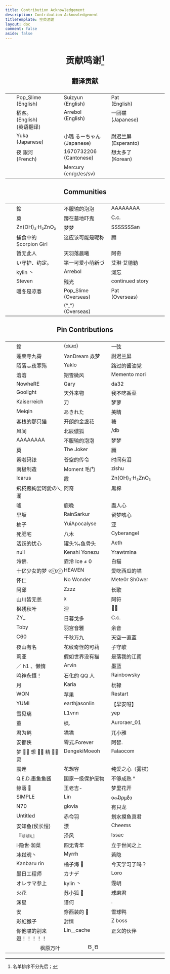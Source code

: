 ```yaml
---
title: Contribution Acknowledgement
description: Contribution Acknowledgement
titleTemplate: 空荧酒馆
layout: doc
comment: false
aside: false
---
```


# 贡献鸣谢[^1]

## 翻译贡献

| Name                                         |
| -------------------------------------------- |
| Pop_Slime <br /> (English)             |
| Suizyun <br /> (English)               |
| Pat <br /> (English)                   |
| 栖客。<br /> (English)<br /> (英语翻译) |
| Arrebol <br /> (English)               |
| 一团猫 <br /> (Japanese)                  |
| Yuka <br /> (Japanese)                 |
| 小璐 るーちゃん <br /> (Japanese)             |
| 尉迟兰屏 <br /> (Esperanto)                |
| 夜 銀河 <br /> (French)                   |
| 1670732206 <br /> (Cantonese)          |
| 想太多了 <br /> (Korean)                   |
| Mercury <br /> (en/gr/es/sv)           |

## Communities

| Name                                     |
| ---------------------------------------- |
| 鈴                                        |
| 不服输的泡泡                                   |
| AAAAAAAA                                 |
| 莫                                        |
| 蹲在墓地吓鬼                                   |
| C.c.                                     |
| Zn(OH)₂·H₂ZnO₂                           |
| 梦梦                                       |
| SSSSSSSan                                |
| 捕食中的 Scorpion Girl                       |
| 这应该可能是昵称                                 |
| 願                                        |
| 暂无此人                                     |
| 天羽落晨曦                                    |
| 阿奇                                       |
| い守护、约定。                                  |
| 第一可爱小萌新づ                                 |
| 艾琳·艾德勒                                   |
| kylin 丶                                  |
| Arrebol                                  |
| 洳忘                                       |
| Steven                                   |
| 残光                                       |
| continued story                          |
| 暖冬是凉春                                    |
| Pop_Slime <br /> (Overseas)        |
| Pat <br /> (Overseas)              |
| \(\^\_\^\) <br /> (Overseas) |

## Pin Contributions

| Name             |
| ---------------- |
| 鈴                |
| (ಡωಡ)            |
| 一弦               |
| 蓬莱寺九霄            |
| YanDream 焱梦      |
| 尉迟兰屏             |
| 陌落灬夜寒殇           |
| Yaklo            |
| 路过的酱油党           |
| 溶溶               |
| 朔雪微风             |
| Memento mori     |
| NowheRE          |
| Gary             |
| da32             |
| Goolight         |
| 天外来物             |
| 我不吃香菜            |
| Kaiserreich      |
| 刀                |
| 梦萝               |
| Meiqin           |
| あきれた             |
| 美晴               |
| 客栈的那只猫           |
| 开朗的金盏花           |
| 糖                |
| 风间               |
| 北辰傲狐             |
| /db              |
| AAAAAAAA         |
| 不服输的泡泡           |
| 梦梦               |
| 莫                |
| The Joker        |
| 願                |
| 氪啦码铱             |
| 苍空的传令            |
| 时间有泪             |
| 南极制造             |
| Moment 毛门        |
| zishu            |
| Icarus           |
| 霞                |
| Zn(OH)₂·H₂ZnO₂   |
| 飛椛瘢絢婯珂愛の乀灡       |
| 阿奇               |
| 黑棉               |
| 嘘                |
| 鹿晚               |
| 盡人心              |
| 早坂               |
| RainSarkur       |
| 留梦嗜心             |
| 柚子               |
| YuiApocalyse     |
| 亚                |
| 死肥宅              |
| 八木               |
| Cyberangel       |
| 活跃的忧心            |
| 罐头‰鱼骨头           |
| Aeth             |
| null             |
| Kenshi Yonezu    |
| Yrawtmina        |
| 泠佛.              |
| 霏泠 Ice ≠ 0       |
| 白猫               |
| 十亿少女的梦 ୧⍤⃝୧⍤⃝    |
| HEAVEN           |
| 爱吃西瓜的喵           |
| 怀仁               |
| No Wonder        |
| Mete0r Sh0wer    |
| 阿邱               |
| Zzzz             |
| 长歌               |
| 山川皆无恙            |
| x                |
| 阿符               |
| 枫残秋叶             |
| 涅                |
| 🖐🏻               |
| ZY\_           |
| 日暮戈多             |
| C.c.             |
| Toby             |
| 羽宫音雅             |
| 余音               |
| C60              |
| 千秋万九             |
| 天空一直蓝            |
| 夜山有名             |
| 花纹奇怪的可莉          |
| 子守歌              |
| 莉亚               |
| 假如世界没有猫          |
| 是落我的江南           |
| ／ h1 、懒惰         |
| Arvin            |
| 墨蓝               |
| 鸣神永恒！            |
| 石化的 QQ 人         |
| Rainbowsky       |
| 月                |
| Karia            |
| 杬禄               |
| WON              |
| 苹果               |
| Restart          |
| YUMI             |
| earthjasonlin    |
| 【早安呀】            |
| 雪见璃              |
| L1vnn            |
| yep              |
| 董                |
| 枫.               |
| Auroraer_01      |
| 君为鹤              |
| 猫猫               |
| 兀小雅              |
| 安都侠              |
| 零式.Forever       |
| 阿智.              |
| 梦 ⃢⃢ 想 ⃢⃢ 精 ⃢⃢ 灵 |
| DengekiMoeoh     |
| Falaocom         |
| 震连               |
| 花想容              |
| 纯爱之心（雾枝）         |
| Q.E.D.墨鱼鱼酱       |
| 国家一级保护废物         |
| 不够成熟 °           |
| 鲸落 🐳             |
| 王老吉-             |
| 梦里花开             |
| SIMPLE           |
| Lin              |
| ʚ๓₯㎕ɞ            |
| N70              |
| glovia           |
| 有只龙              |
| Untitled         |
| 赤令羽              |
| 划水摸鱼真君           |
| 安知鱼(侯长恒)         |
| 漂                |
| Cheems           |
| 『klklk』          |
| 泽风               |
| Issac            |
| i·隐世·洳菜          |
| 四无青年             |
| 立于世间之上           |
| 冰弑魂丶             |
| Myrrh            |
| 若隐               |
| Kanbaru rin      |
| 橘子海 🍊            |
| 今天学习了吗？          |
| 墨日工程师            |
| カナデ              |
| Loro             |
| オレサマ参上           |
| kylin 丶          |
| 霃岄               |
| 火花               |
| 苏小狐 🦊            |
| 球磨君              |
| 渊星               |
| 谱何               |
| .                |
| 安                |
| 穿西装的 🐶           |
| 雪球鸭              |
| 彩虹猴子             |
| 封情               |
| Z boss           |
| 你他喵的别来逗！！！！！     |
| Lin\_\_cache |
| 正义的伙伴            |
| 枫原万叶             |
| Ծ‸Ծ              |

<script setup>
import { useWindowFocus, useScroll  } from '@vueuse/core'
import { onMounted, nextTick, watch } from 'vue'
onMounted(()=> {
nextTick(()=> {
const focused = useWindowFocus()
const { y } = useScroll(window, { behavior: 'smooth' })

watch(focused, () => {
   setInterval(() =>  {
      if (!focused.value && y.value <= 3000){
        y.value += 10;
        console.log(y.value)
      }
    }, 20)
})

y.value = 99;
})

})

</script>

<style lang="scss" scoped>
h1,h2,h3,h4 {
  text-align: center;
}

h4 {
  opacity: .75;
}

h1 {
  background: var(--vp-home-hero-name-background);
  -webkit-background-clip: text;
  background-clip: text;
  -webkit-text-fill-color: var(--vp-home-hero-name-color);
}

thead {
  display: none;
}

tbody {
display: flex;
  flex-wrap: wrap;
  justify-content: center;
  tr {
    width: 150px;
    border: none;
    background-color: transparent !important;
    &:hover {
      color: var(--vp-button-brand-active-bg);
      transform: translate3d(0, -4px, 0);
      transition: all .5s;
    }
    td {
      display: inline-block;
      width: 100%;
      border: none;
      background-color: transparent !important;
    }
  }
} 
</style>

[^1]: 名单排序不分先后；
